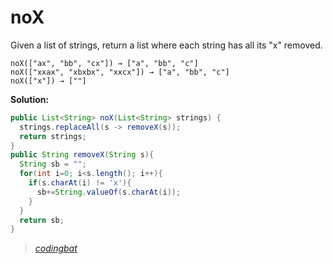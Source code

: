 # noX

Given a list of strings, return a list where each string has all its "x" removed.

```
noX(["ax", "bb", "cx"]) → ["a", "bb", "c"]
noX(["xxax", "xbxbx", "xxcx"]) → ["a", "bb", "c"]
noX(["x"]) → [""]
```

**Solution:**

```java
public List<String> noX(List<String> strings) {
  strings.replaceAll(s -> removeX(s));
  return strings;
}
public String removeX(String s){
  String sb = "";
  for(int i=0; i<s.length(); i++){
    if(s.charAt(i) != 'x'){
      sb+=String.valueOf(s.charAt(i));
    }
  }
  return sb;
}
```

> _[codingbat](https://codingbat.com/prob/p105967)_
